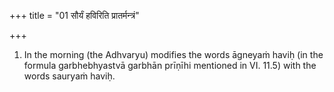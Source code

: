 +++
title = "01 सौर्यं हविरिति प्रातर्मन्त्रं"

+++
1. In the morning (the Adhvaryu) modifies the words āgneyaṁ haviḥ (in the formula garbhebhyastvā garbhān prīṇīhi mentioned in VI. 11.5) with the words sauryaṁ haviḥ.
